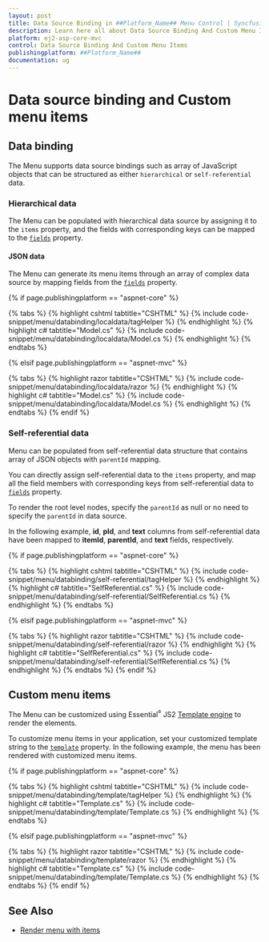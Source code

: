 ```yaml
---
layout: post
title: Data Source Binding in ##Platform_Name## Menu Control | Syncfusion
description: Learn here all about Data Source Binding And Custom Menu Items in Syncfusion ##Platform_Name## Menu component of Syncfusion Essential JS 2 and more.
platform: ej2-asp-core-mvc
control: Data Source Binding And Custom Menu Items
publishingplatform: ##Platform_Name##
documentation: ug
---
```



# Data source binding and Custom menu items

## Data binding

The Menu supports data source bindings such as array of JavaScript objects that can be structured as either `hierarchical` or `self-referential` data.

### Hierarchical data

The Menu can be populated with hierarchical data source by assigning it to the `items` property, and the fields with corresponding keys can be mapped to the [`fields`](https://help.syncfusion.com/cr/aspnetmvc-js2/Syncfusion.EJ2.Navigations.Menu.html#Syncfusion_EJ2_Navigations_Menu_Fields) property.

#### JSON data

The Menu can generate its menu items through an array of complex data source by mapping fields from the [`fields`](https://help.syncfusion.com/cr/aspnetmvc-js2/Syncfusion.EJ2.Navigations.Menu.html#Syncfusion_EJ2_Navigations_Menu_Fields) property.

{% if page.publishingplatform == "aspnet-core" %}

{% tabs %}
{% highlight cshtml tabtitle="CSHTML" %}
{% include code-snippet/menu/databinding/localdata/tagHelper %}
{% endhighlight %}
{% highlight c# tabtitle="Model.cs" %}
{% include code-snippet/menu/databinding/localdata/Model.cs %}
{% endhighlight %}
{% endtabs %}

{% elsif page.publishingplatform == "aspnet-mvc" %}

{% tabs %}
{% highlight razor tabtitle="CSHTML" %}
{% include code-snippet/menu/databinding/localdata/razor %}
{% endhighlight %}
{% highlight c# tabtitle="Model.cs" %}
{% include code-snippet/menu/databinding/localdata/Model.cs %}
{% endhighlight %}
{% endtabs %}
{% endif %}



### Self-referential data

Menu can be populated from self-referential data structure that contains array of JSON objects with `parentId` mapping.

You can directly assign self-referential data to the `items` property, and map all the field members with corresponding keys from self-referential data to [`fields`](https://help.syncfusion.com/cr/aspnetmvc-js2/Syncfusion.EJ2.Navigations.Menu.html#Syncfusion_EJ2_Navigations_Menu_Fields) property.

To render the root level nodes, specify the `parentId` as null or no need to specify the `parentId` in data source.

In the following example, **id**, **pId**, and **text** columns from self-referential data have been mapped to **itemId**, **parentId**, and **text** fields, respectively.

{% if page.publishingplatform == "aspnet-core" %}

{% tabs %}
{% highlight cshtml tabtitle="CSHTML" %}
{% include code-snippet/menu/databinding/self-referential/tagHelper %}
{% endhighlight %}
{% highlight c# tabtitle="SelfReferential.cs" %}
{% include code-snippet/menu/databinding/self-referential/SelfReferential.cs %}
{% endhighlight %}
{% endtabs %}

{% elsif page.publishingplatform == "aspnet-mvc" %}

{% tabs %}
{% highlight razor tabtitle="CSHTML" %}
{% include code-snippet/menu/databinding/self-referential/razor %}
{% endhighlight %}
{% highlight c# tabtitle="SelfReferential.cs" %}
{% include code-snippet/menu/databinding/self-referential/SelfReferential.cs %}
{% endhighlight %}
{% endtabs %}
{% endif %}



## Custom menu items

The Menu can be customized using Essential<sup style="font-size:70%">&reg;</sup> JS2 [Template engine](https://ej2.syncfusion.com/documentation/common/template-engine.html) to render the elements.

To customize menu items in your application, set your customized template string to the [`template`](https://help.syncfusion.com/cr/aspnetmvc-js2/Syncfusion.EJ2.Navigations.Menu.html#Syncfusion_EJ2_Navigations_Menu_Template) property.
In the following example, the menu has been rendered with customized menu items.

{% if page.publishingplatform == "aspnet-core" %}

{% tabs %}
{% highlight cshtml tabtitle="CSHTML" %}
{% include code-snippet/menu/databinding/template/tagHelper %}
{% endhighlight %}
{% highlight c# tabtitle="Template.cs" %}
{% include code-snippet/menu/databinding/template/Template.cs %}
{% endhighlight %}
{% endtabs %}

{% elsif page.publishingplatform == "aspnet-mvc" %}

{% tabs %}
{% highlight razor tabtitle="CSHTML" %}
{% include code-snippet/menu/databinding/template/razor %}
{% endhighlight %}
{% highlight c# tabtitle="Template.cs" %}
{% include code-snippet/menu/databinding/template/Template.cs %}
{% endhighlight %}
{% endtabs %}
{% endif %}



## See Also

* [Render menu with items](./getting-started#getting-started)
